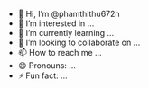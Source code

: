 - 👋 Hi, I’m @phamthithu672h
- 👀 I’m interested in ...
- 🌱 I’m currently learning ...
- 💞️ I’m looking to collaborate on ...
- 📫 How to reach me ...
- 😄 Pronouns: ...
- ⚡ Fun fact: ...

<!---
phamthithu672h/phamthithu672h is a ✨ special ✨ repository because its `README.md` (this file) appears on your GitHub profile.
You can click the Preview link to take a look at your changes.
--->
